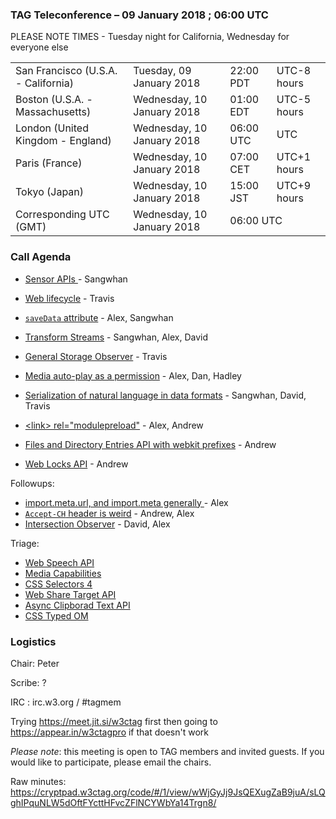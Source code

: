 ### TAG Teleconference – 09 January 2018 ; 06:00 UTC

PLEASE NOTE TIMES - Tuesday night for California, Wednesday for everyone else

<table>
<tr><td> San Francisco (U.S.A. - California) <td> Tuesday, 09 January 2018 <td> 22:00 PDT <td> UTC-8 hours
<tr><td> Boston (U.S.A. - Massachusetts) <td> Wednesday, 10 January 2018 <td> 01:00 EDT <td> UTC-5 hours
<tr><td> London (United Kingdom - England) <td> Wednesday, 10 January 2018 <td> 06:00 UTC <td> UTC
<tr><td> Paris (France) <td> Wednesday, 10 January 2018 <td> 07:00 CET <td> UTC+1 hours
<tr><td> Tokyo (Japan) <td> Wednesday, 10 January 2018 <td> 15:00 JST <td> UTC+9 hours
<tr><td> Corresponding UTC (GMT) <td> Wednesday, 10 January 2018 <td colspan=2> 06:00 UTC
</table>

### Call Agenda


* [Sensor APIs ](https://github.com/w3ctag/design-reviews/issues/207) - Sangwhan 
* [Web lifecycle](https://github.com/w3ctag/design-reviews/issues/205) - Travis
* [`saveData` attribute](https://github.com/w3ctag/design-reviews/issues/204) - Alex, Sangwhan
* [Transform Streams](https://github.com/w3ctag/design-reviews/issues/211) - Sangwhan, Alex, David
* [General Storage Observer](https://github.com/w3ctag/design-reviews/issues/210) - Travis
* [Media auto-play as a permission](https://github.com/w3ctag/design-reviews/issues/203) - Alex, Dan, Hadley
* [Serialization of natural language in data formats](https://github.com/w3ctag/design-reviews/issues/178) - Sangwhan, David, Travis

* [&lt;link&gt; rel="modulepreload"](https://github.com/w3ctag/design-reviews/issues/213) - Alex, Andrew
* [Files and Directory Entries API with webkit prefixes](https://github.com/w3ctag/design-reviews/issues/215) - Andrew
* [Web Locks API](https://github.com/w3ctag/design-reviews/issues/217) - Andrew

Followups:
* [import.meta.url, and import.meta generally ](https://github.com/w3ctag/design-reviews/issues/208) - Alex
* [`Accept-CH` header is weird](https://github.com/w3ctag/design-reviews/issues/206) - Andrew, Alex
* [Intersection Observer](https://github.com/w3ctag/design-reviews/issues/197) - David, Alex

Triage:
* [Web Speech API](https://github.com/w3ctag/design-reviews/issues/214) 
* [Media Capabilities](https://github.com/w3ctag/design-reviews/issues/218) 
* [CSS Selectors 4](https://github.com/w3ctag/design-reviews/issues/219)
* [Web Share Target API](https://github.com/w3ctag/design-reviews/issues/221)
* [Async Clipborad Text API](https://github.com/w3ctag/design-reviews/issues/222)
* [CSS Typed OM](https://github.com/w3ctag/design-reviews/issues/223)

### Logistics

Chair: Peter

Scribe: ?

IRC : irc.w3.org / #tagmem

Trying https://meet.jit.si/w3ctag first then going to https://appear.in/w3ctagpro if that doesn't work

*Please note*: this meeting is open to TAG members and invited guests. If you would like to participate, please email the chairs.

Raw minutes: https://cryptpad.w3ctag.org/code/#/1/view/wWjGyJj9JsQEXugZaB9juA/sLQghIPquNLW5dOftFYcttHFvcZFlNCYWbYa14Trgn8/
